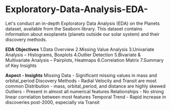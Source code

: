 # Exploratory-Data-Analysis-EDA-
Let's conduct an in-depth Exploratory Data Analysis (EDA) on the Planets dataset, available from the Seaborn library. This dataset contains information about exoplanets (planets outside our solar system) and their discovery methods.

**EDA Objectives**
1.Data Overview
2.Missing Value Analysis
3.Univariate Analysis – Histograms, Boxplots
4.Outlier Detection
5.Bivariate & Multivariate Analysis – Pairplots, Heatmaps
6.Correlation Matrix
7.Summary of Key Insights

**Aspect - Insights**
Missing Data - Significant missing values in mass and orbital_period
Discovery Methods -	Radial Velocity and Transit are most common
Distribution - mass, orbital_period, and distance are highly skewed
Outliers - Present in almost all numerical features
Relationships - 	No strong linear correlation between most features
Temporal Trend - Rapid increase in discoveries post-2000, especially via Transit

